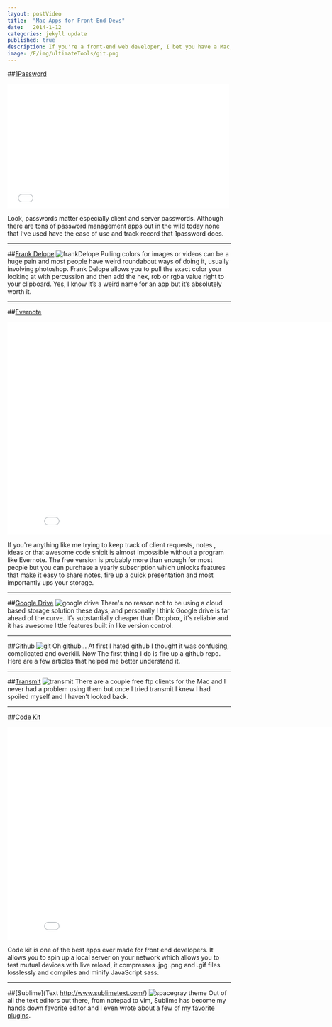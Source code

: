 ```yaml
---
layout: postVideo
title:  "Mac Apps for Front-End Devs"
date:   2014-1-12 
categories: jekyll update
published: true
description: If you're a front-end web developer, I bet you have a Mac; if you do here are some apps that will make your life even better.
image: /F/img/ultimateTools/git.png
---
```


##[1Password](https://agilebits.com/onepassword)

<iframe src="//player.vimeo.com/video/88901304" class="video" width="500" height="281" frameborder="0" webkitallowfullscreen mozallowfullscreen allowfullscreen></iframe>

Look, passwords matter especially client and server passwords.  Although there are tons of password management apps out in the wild today none that I’ve used have the ease of use and track record that 1password does.

----

##[Frank Delope](http://www.jumpzero.com/frank/)
![frankDelope](/F/img/ultimateTools/frankD.gif)
Pulling colors for images or videos can be a huge pain and most people have weird roundabout ways of doing it, usually involving photoshop. Frank Delope allows you to pull the exact color your looking at with percussion and then add the hex, rob or rgba value right to your clipboard. Yes, I know it’s a weird name for an app but it’s absolutely worth it.

----

##[Evernote](https://evernote.com/)

<iframe width="853" height="480" src="//www.youtube.com/embed/1p_7snQhdLI?rel=0" frameborder="0" allowfullscreen></iframe>

If you're anything like me trying to keep track of client requests, notes , ideas or that awesome code snipit is almost impossible without a program like Evernote. The free version is probably more than enough for most people but you can purchase a  yearly subscription which unlocks features that make it easy to share notes, fire up a quick presentation and most importantly ups your storage. 

----

##[Google Drive](https://drive.google.com)
![google drive](/F/img/ultimateTools/googleDrive.png)
There's no reason not to be using a cloud based storage solution these days; and personally I think Google drive is far ahead of the curve.  It’s substantially cheaper than Dropbox, it's reliable and it has awesome little features built in like version control.

----

##[Github](https://github.com/)
![git](/F/img/ultimateTools/git.png)
Oh github... At first I hated github I thought it was confusing,  complicated and overkill. Now The first thing I do is fire up a github repo.  Here are a few articles that helped me better understand it.

----

##[Transmit](http://panic.com/transmit/)
![transmit](/F/img/ultimateTools/transmit.png)
There are a couple free ftp clients for the Mac and I never had a problem using them but once I tried transmit I knew I had spoiled myself and I haven’t looked back. 

----

##[Code Kit](https://incident57.com/codekit/)

<iframe width="853" height="480" src="//www.youtube.com/embed/YUgH0jlYur0?rel=0" frameborder="0" allowfullscreen></iframe>

Code kit is one of the best apps ever made for front end developers.  It allows you to spin up a local server on your network which allows you to test mutual devices with live reload, it compresses .jpg .png and .gif files losslessly and  compiles and minify JavaScript sass.

----

##[Sublime](Text http://www.sublimetext.com/)
![spacegray theme](/F/img/sublime/spacegray-eighties.png)
Out of all the text editors out there, from notepad to vim, Sublime has become my hands down favorite editor and I even wrote about a few of my [favorite plugins]().
